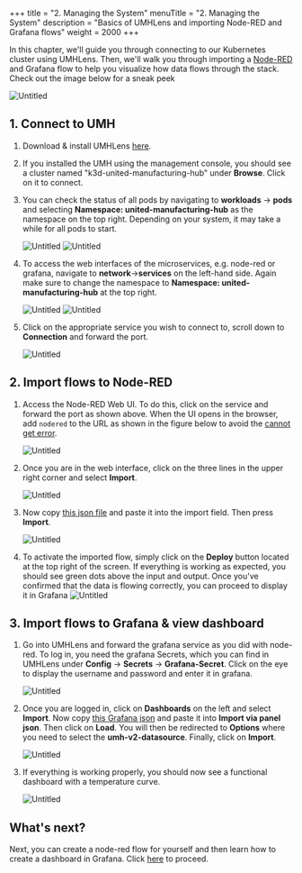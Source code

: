 +++
title = "2. Managing the System"
menuTitle = "2. Managing the System"
description = "Basics of UMHLens and importing Node-RED and Grafana flows"
weight = 2000
+++

In this chapter, we'll guide you through connecting to our Kubernetes cluster using UMHLens. Then, we'll walk you through importing a [Node-RED](https://learn.umh.app/course/importing-and-exporting-in-node-red/) and Grafana flow to help you visualize how data flows through the stack. Check out the image below for a sneak peek


![Untitled](/images/getstarted/managingTheSystem/getStartedUMHSimplifiedpng.png)

##  1. Connect to UMH

1. Download & install UMHLens [here](https://github.com/united-manufacturing-hub/UMHLens/releases).
2. If you installed the UMH using the management console, you should see a cluster named "k3d-united-manufacturing-hub" under **Browse**. Click on it to connect.
3. You can check the status of all pods by navigating to **workloads** -> **pods** and selecting **Namespace: united-manufacturing-hub** as the namespace on the top right. Depending on your system, it may take a while for all pods to start.

   ![Untitled](/images/getstarted/managingTheSystem/getStartedManagingPods.png?width=75%)
   ![Untitled](/images/getstarted/managingTheSystem/LensSelectNamespace.png)
4. To access the web interfaces of the microservices, e.g. node-red or grafana, navigate to **network**->**services** on the left-hand side. Again make sure to change the namespace to **Namespace: united-manufacturing-hub** at the top right.

   ![Untitled](/images/getstarted/managingTheSystem/getStartedManagingServices.png?width=75%)
   ![Untitled](/images/getstarted/managingTheSystem/LensSelectNamespace.png)
5. Click on the appropriate service you wish to connect to, scroll down to **Connection** and forward the port.

   ![Untitled](/images/getstarted/managingTheSystem/getStartedManagingForwarding.png?width=75%)


## 2. Import flows to Node-RED

1. Access the Node-RED Web UI. To do this, click on the service and forward the port as shown above. When the UI opens 
   in the browser, add `nodered` to the URL as shown in the figure below to avoid the [cannot get error](https://learn.umh.app/course/how-to-fix-cannot-get-error-in-node-red/).

   ![Untitled](/images/getstarted/managingTheSystem/getStartedManagingCannotGet.png?width=75%)
2. Once you are in the web interface, click on the three lines in the upper right corner and select **Import**.

   ![Untitled](/images/getstarted/managingTheSystem/getStartedManagingImport.png?width=75%)

3. Now copy [this json file](/json/getstarted/noderedGetStarted.json) and paste it into the import field. Then press **Import**.

   ![Untitled](/images/getstarted/managingTheSystem/getStartedManagingPasteJson.png?width=75%)
4. To activate the imported flow, simply click on the **Deploy** button located at the top right of the screen. If everything is working as expected, you should see green dots above the input and output. Once you've confirmed that the data is flowing correctly, you can proceed to display it in Grafana
   ![Untitled](/images/getstarted/managingTheSystem/getStartedManagingDeploy.png?width=75%)


## 3. Import flows to Grafana & view dashboard

1. Go into UMHLens and forward the grafana service as you did with node-red. To log in, you need the grafana Secrets, which you can find in UMHLens under **Config** -> **Secrets** -> **Grafana-Secret**. Click on the eye to display the username and password and enter it in grafana.

   ![Untitled](/images/getstarted/managingTheSystem/getStartedManagingGrafanaSecrets.png?width=75%)
2. Once you are logged in, click on **Dashboards** on the left and select **Import**. Now copy [this Grafana json](/json/getstarted/GrafanaGetStarted.json) and paste it into **Import via panel json**. Then click on **Load**. You will then be redirected to **Options** where you need to select the **umh-v2-datasource**. Finally, click on **Import**.

   ![Untitled](/images/getstarted/managingTheSystem/getStartedManagingGrafanaImport.png?width=75%)
3. If everything is working properly, you should now see a functional dashboard with a temperature curve.

   ![Untitled](/images/getstarted/managingTheSystem/getStartedManagingGrafanaDashboard.png?width=75%)


## What's next?

Next, you can create a node-red flow for yourself and then learn how to create a dashboard in Grafana. Click [here](/docs/getstarted/dataacquisitionmanipulation) to proceed.